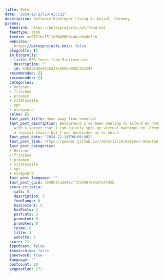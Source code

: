 ```yaml
---
title: Pete
date: "2024-12-23T20:43:13Z"
description: Software Developer living in Kassel, Germany
params:
  feedlink: https://petesprojects.net/feed.xml
  feedtype: atom
  feedid: ae052fbc1511d60496b8cabac64de5cb
  websites:
    https://petesprojects.net/: false
  blogrolls: []
  in_blogrolls:
  - title: RSS feeds from Minifeed.net
    description: ""
    id: 83b59248e9346428c889eb03522b4297
  recommended: []
  recommender: []
  categories:
  - Hetzner
  - fritzbox
  - proxmox
  - sitetossite
  - vpn
  - wireguard
  relme: {}
  last_post_title: Home away from homelab!
  last_post_description: Background I’ve been wanting to extend my homelab capabilities
    with a server that I can quickly spin up virtual machines on. Proxmox seemed like
    a logical choice but I was undecided as to which
  last_post_date: "2024-12-18T00:00:00Z"
  last_post_link: https://peader.github.io//2024/12/18/Hetzner-Homelab.html
  last_post_categories:
  - Hetzner
  - fritzbox
  - proxmox
  - sitetossite
  - vpn
  - wireguard
  last_post_language: ""
  last_post_guid: d039b9fad416cff25498f06427a47925
  score_criteria:
    cats: 0
    description: 3
    feedlangs: 0
    hasContent: 3
    hasPosts: 3
    postcats: 3
    promoted: 5
    promotes: 0
    relme: 0
    title: 3
    website: 1
  score: 21
  ispodcast: false
  isnoarchive: false
  innetwork: true
  language: ""
  postcount: 10
  avgpostlen: 271
---
```

